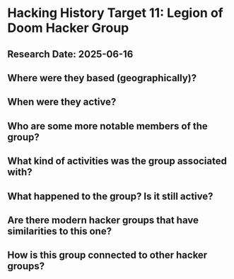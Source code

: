 # Hacking History Target 11: Legion of Doom Hacker Group 
## Research Date: 2025-06-16
## Where were they based (geographically)?

## When were they active?

## Who are some more notable members of the group?

## What kind of activities was the group associated with?

## What happened to the group? Is it still active?

## Are there modern hacker groups that have similarities to this one?

## How is this group connected to other hacker groups?

